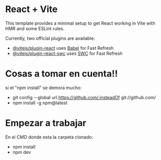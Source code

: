 # React + Vite

This template provides a minimal setup to get React working in Vite with HMR and some ESLint rules.

Currently, two official plugins are available:

- [@vitejs/plugin-react](https://github.com/vitejs/vite-plugin-react/blob/main/packages/plugin-react/README.md) uses [Babel](https://babeljs.io/) for Fast Refresh
- [@vitejs/plugin-react-swc](https://github.com/vitejs/vite-plugin-react-swc) uses [SWC](https://swc.rs/) for Fast Refresh

# Cosas a tomar en cuenta!!
si el "npm install" se demora mucho:
- git config --global url.https://github.com/.insteadOf git://github.com/
- npm install -g npm@latest

# Empezar a trabajar
En el CMD donde esta la carpeta clonado:
- npm install
- npm dev
